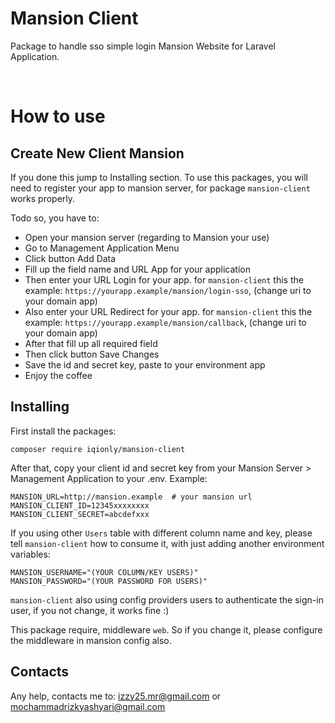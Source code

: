 # Mansion Client
Package to handle sso simple login Mansion Website for Laravel Application.

<br/>

# How to use
## Create New Client Mansion
If you done this jump to Installing section. To use this packages, you will need to register your app to mansion server, for package `mansion-client` works properly.

Todo so, you have to:

- Open your mansion server (regarding to Mansion your use)
- Go to Management Application Menu
- Click button Add Data
- Fill up the field name and URL App for your application
- Then enter your URL Login for your app. for `mansion-client` this the example: `https://yourapp.example/mansion/login-sso`, (change uri to your domain app)
- Also enter your URL Redirect for your app. for `mansion-client` this the example: `https://yourapp.example/mansion/callback`, (change uri to your domain app)
- After that fill up all required field
- Then click button Save Changes
- Save the id and secret key, paste to your environment app 
- Enjoy the coffee

## Installing
First install the packages:
```
composer require iqionly/mansion-client
```
After that, copy your client id and secret key from your Mansion Server > Management Application to your .env. Example:

```
MANSION_URL=http://mansion.example  # your mansion url
MANSION_CLIENT_ID=12345xxxxxxxx
MANSION_CLIENT_SECRET=abcdefxxx
```
If you using other `Users` table with different column name and key, please tell `mansion-client` how to consume it, with just adding another environment variables:
```
MANSION_USERNAME="(YOUR COLUMN/KEY USERS)"
MANSION_PASSWORD="(YOUR PASSWORD FOR USERS)"
```
`mansion-client` also using config providers users to authenticate the sign-in user, if you not change, it works fine :)

This package require, middleware `web`. So if you change it, please configure the middleware in mansion config also.

## Contacts
Any help, contacts me to: izzy25.mr@gmail.com or mochammadrizkyashyari@gmail.com
